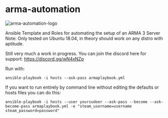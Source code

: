 # arma-automation

![arma-automation-logo](https://user-images.githubusercontent.com/56150254/70861144-22e51400-1f7e-11ea-84cf-6767f836db27.png)

Ansible Template and Roles for automating the setup of an ARMA 3 Server
Note: Only tested on Ubuntu 18.04, in theory should work on any distro with aptitude.

Still very much a work in progress. You can join the discord here for support: https://discord.gg/wN4xNZp

Run with: 
```shell
ansible-playbook -i hosts --ask-pass armaplaybook.yml
```

If you want to run entirely by command line without editing the defaults or hosts files you can do this:
```shell
ansible-playbook -i hosts --user yoursudoer --ask-pass --become --ask-become-pass armaplaybook.yml -e "steam_username=username steam_password=password"
```
